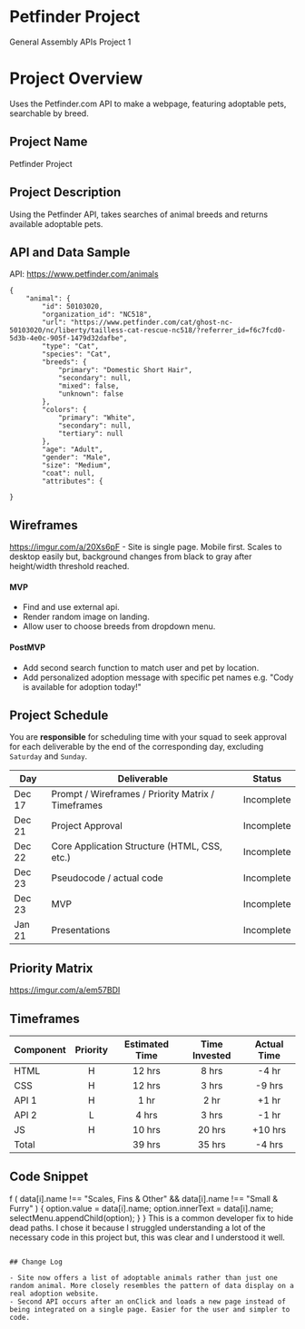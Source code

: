 # Petfinder Project

General Assembly APIs Project 1

# Project Overview

Uses the Petfinder.com API to make a webpage, featuring adoptable pets, searchable by breed.

## Project Name

Petfinder Project

## Project Description

Using the Petfinder API, takes searches of animal breeds and returns available adoptable pets.

## API and Data Sample

API: https://www.petfinder.com/animals

```
{
    "animal": {
        "id": 50103020,
        "organization_id": "NC518",
        "url": "https://www.petfinder.com/cat/ghost-nc-50103020/nc/liberty/tailless-cat-rescue-nc518/?referrer_id=f6c7fcd0-5d3b-4e0c-905f-1479d32dafbe",
        "type": "Cat",
        "species": "Cat",
        "breeds": {
            "primary": "Domestic Short Hair",
            "secondary": null,
            "mixed": false,
            "unknown": false
        },
        "colors": {
            "primary": "White",
            "secondary": null,
            "tertiary": null
        },
        "age": "Adult",
        "gender": "Male",
        "size": "Medium",
        "coat": null,
        "attributes": {

}
```

## Wireframes

https://imgur.com/a/20Xs6pF - Site is single page. Mobile first. Scales to desktop easily but, background changes from black to gray after height/width threshold reached.

#### MVP

- Find and use external api.
- Render random image on landing.
- Allow user to choose breeds from dropdown menu.

#### PostMVP

- Add second search function to match user and pet by location.
- Add personalized adoption message with specific pet names e.g. "Cody is available for adoption today!"

## Project Schedule

You are **responsible** for scheduling time with your squad to seek approval for each deliverable by the end of the corresponding day, excluding `Saturday` and `Sunday`.

| Day    | Deliverable                                        | Status     |
| ------ | -------------------------------------------------- | ---------- |
| Dec 17 | Prompt / Wireframes / Priority Matrix / Timeframes | Incomplete |
| Dec 21 | Project Approval                                   | Incomplete |
| Dec 22 | Core Application Structure (HTML, CSS, etc.)       | Incomplete |
| Dec 23 | Pseudocode / actual code                           | Incomplete |
| Dec 23 | MVP                                                | Incomplete |
| Jan 21 | Presentations                                      | Incomplete |

## Priority Matrix

https://imgur.com/a/em57BDI

## Timeframes

| Component | Priority | Estimated Time | Time Invested | Actual Time |
| --------- | :------: | :------------: | :-----------: | :---------: |
| HTML      |    H     |     12 hrs     |     8 hrs     |    -4 hr    |
| CSS       |    H     |     12 hrs     |     3 hrs     |   -9 hrs    |
| API 1     |    H     |      1 hr      |     2 hr      |    +1 hr    |
| API 2     |    L     |     4 hrs      |     3 hrs     |    -1 hr    |
| JS        |    H     |     10 hrs     |    20 hrs     |   +10 hrs   |
| Total     |          |     39 hrs     |    35 hrs     |   -4 hrs    |

## Code Snippet

f (
data[i].name !== "Scales, Fins & Other" &&
data[i].name !== "Small & Furry"
) {
option.value = data[i].name;
option.innerText = data[i].name;
selectMenu.appendChild(option);
}
}
This is a common developer fix to hide dead paths. I chose it because I struggled understanding a lot of the necessary code in this project but, this was clear and I understood it well.

```

## Change Log

- Site now offers a list of adoptable animals rather than just one random animal. More closely resembles the pattern of data display on a real adoption website.
- Second API occurs after an onClick and loads a new page instead of being integrated on a single page. Easier for the user and simpler to code.
```
